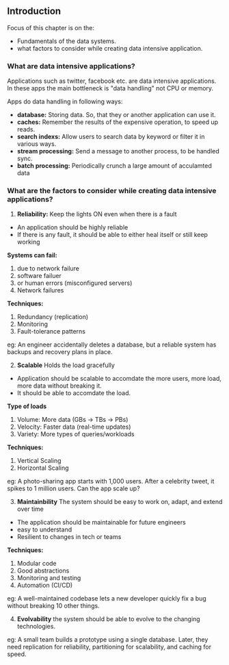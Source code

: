 ## Introduction

Focus of this chapter is on the:

- Fundamentals of the data systems.
- what factors to consider while creating data intensive application.

### What are data intensive applications?
Applications such as twitter, facebook etc. are data intensive applications. In these apps the main bottleneck is "data handling" not CPU or memory. 

Apps do data handling in following ways:
 - **database:** Storing data. So, that they or another application can use it.
 - **caches:** Remember the results of the expensive operation, to speed up reads.
 - **search indexs:**  Allow users to search data by keyword or filter it in various ways.
 - **stream processing:** Send a message to another process, to be handled sync.
 - **batch processing:** Periodically crunch a large amount of acculamted data

### What are the factors to consider while creating data intensive applications?

1. **Reliability:** Keep the lights ON even when there is a fault

- An application should be highly reliable
- If there is any fault, it should be able to either  heal itself or still keep working

**Systems can fail:**
1. due to network failure
2. software failuer
3. or human errors (misconfigured servers)
4. Network failures

**Techniques:**
1. Redundancy (replication)
2. Monitoring
3. Fault-tolerance patterns

eg: An engineer accidentally deletes a database, but a reliable system has backups and recovery plans in place.

2. **Scalable** Holds the load gracefully
- Application should be scalable to accomdate the more users, more load, more data without breaking it.
- It should be able to accomdate the load.

**Type of loads**
1. Volume: More data (GBs → TBs → PBs)
2. Velocity: Faster data (real-time updates)
3. Variety: More types of queries/workloads

**Techniques:**
1. Vertical Scaling
2. Horizontal Scaling

eg: A photo-sharing app starts with 1,000 users. After a celebrity tweet, it spikes to 1 million users. Can the app scale up?

3. **Maintainbility** The system should be easy to work on, adapt, and extend over time
- The application should be maintainable for future engineers
- easy to understand
- Resilient to changes in tech or teams

**Techniques:**
1. Modular code
2. Good abstractions
3. Monitoring and testing
4. Automation (CI/CD)

eg: A well-maintained codebase lets a new developer quickly fix a bug without breaking 10 other things.

4. **Evolvability** 
the system should be able to evolve to the changing technologies.

eg: A small team builds a prototype using a single database. Later, they need replication for reliability, partitioning for scalability, and caching for speed.

